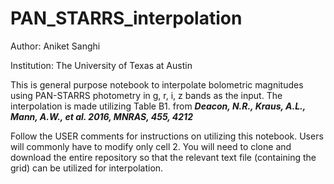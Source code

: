 # PAN_STARRS_interpolation
Author: Aniket Sanghi

Institution: The University of Texas at Austin

This is general purpose notebook to interpolate bolometric magnitudes using PAN-STARRS photometry in g, r, i, z bands 
as the input. The interpolation is made utilizing Table B1. from ***Deacon, N.R., Kraus, A.L., Mann, A.W., et al. 2016, MNRAS, 455, 4212***

Follow the USER comments for instructions on utilizing this notebook. Users will commonly have to modify only cell 2. You will need to clone and download the entire repository so that the relevant text file (containing the grid) can be utilized for interpolation.

